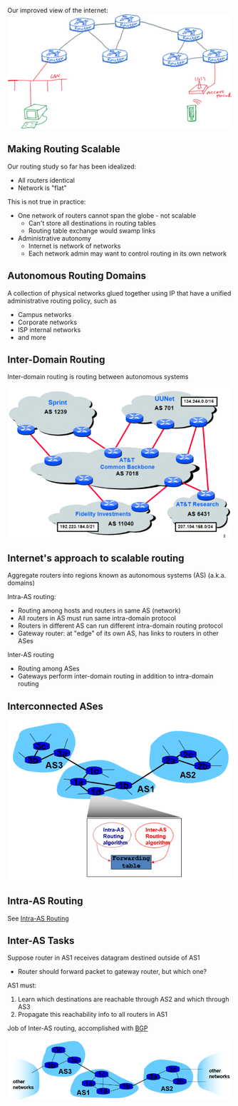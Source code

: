 
Our improved view of the internet:
![](view-of-internet-inter-domain.png)

## Making Routing Scalable

Our routing study so far has been idealized:
- All routers identical
- Network is "flat"

This is not true in practice:
- One network of routers cannot span the globe - not scalable
	- Can't store all destinations in routing tables
	- Routing table exchange would swamp links
- Administrative autonomy
	- Internet is network of networks
	- Each network admin may want to control routing in its own network

## Autonomous Routing Domains

A collection of physical networks glued together using IP that have a unified administrative routing policy, such as
- Campus networks
- Corporate networks
- ISP internal networks
- and more

## Inter-Domain Routing

Inter-domain routing is routing between autonomous systems

![](autonomous-systems-routing.png)

## Internet's approach to scalable routing

Aggregate routers into regions known as autonomous systems (AS) (a.k.a. domains)

Intra-AS routing:
- Routing among hosts and routers in same AS (network)
- All routers in AS must run same intra-domain protocol
- Routers in different AS can run different intra-domain routing protocol
- Gateway router: at "edge" of its own AS, has links to routers in other ASes

Inter-AS routing
- Routing among ASes
- Gateways perform inter-domain routing in addition to intra-domain routing

## Interconnected ASes

![](interconnected-autonomous-systems.png)

## Intra-AS Routing

See [Intra-AS Routing](IGP.md)

## Inter-AS Tasks

Suppose router in AS1 receives datagram destined outside of AS1
- Router should forward packet to gateway router, but which one?

AS1 must:
1. Learn which destinations are reachable through AS2 and which through AS3
2. Propagate this reachability info to all routers in AS1

Job of Inter-AS routing, accomplished with [BGP](BGP.md)

![](inter-as-example.png)